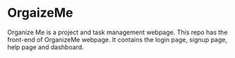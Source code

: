 # OrgaizeMe
Organize Me is a project and task management webpage. This repo has the front-end of OrganizeMe webpage.
It contains the login page, signup page, help page and dashboard.
